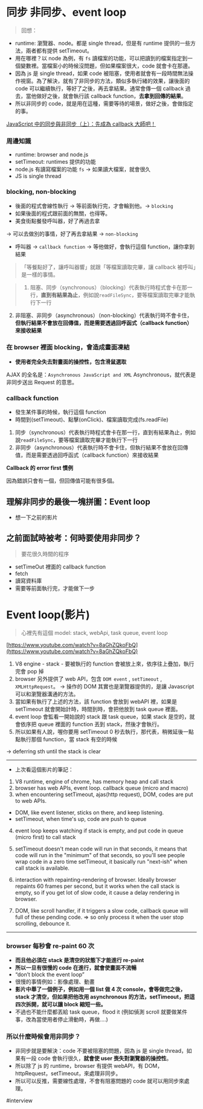 # 同步 非同步、event loop

> 回想：

- runtime: 瀏覽器、node。都是 single thread，但是有 runtime 提供的一些方法，兩者都有提供 setTimeout。
- 用在哪裡？以 node 為例，有 `fs` 讀檔案的功能，可以把讀到的檔案指定到一個變數裡。當檔案小的時候沒問題，但如果檔案很大，code 就會卡在那邊。
- 因為 js 是 single thread，如果 code 被阻塞，使用者就會有一段時間無法操作視窗。為了解決，就有了非同步的方法，類似多執行緒的效果，讓後面的 code 可以繼續執行，等好了之後，再去拿結果。通常會傳一個 callback 過去，當他做好之後，就會執行該 callback function，**去拿到回傳的結果**。
- 所以非同步的 code，就是用在這種，需要等待的場景，做好之後，會做指定的事。

[JavaScript 中的同步與非同步（上）：先成為 callback 大師吧！](https://blog.huli.tw/2019/10/04/javascript-async-sync-and-callback/)

### 周邊知識

- runtime: browser and node.js
- setTimeout: runtimes 提供的功能
- node.js 有讀寫檔案的功能 `fs` → 如果讀大檔案，就會很久
- JS is single thread

### blocking, non-blocking

- 後面的程式會線性執行 → 等前面執行完，才會輪到他。→ `blocking`
- 如果後面的程式跟前面的無關，也得等。
- 美食街點餐發呼叫器，好了再過去拿

→ 可以去做別的事情，好了再去拿結果 → `non-blocking`

- 呼叫器 → `callback function` → 等他做好，會執行這個 function，讓你拿到結果

> 「等餐點好了，讓呼叫器響」就跟「等檔案讀取完畢，讓 callback 被呼叫」是一樣的事情。

> 1. 阻塞、同步（synchronous）（blocking）代表執行時程式會卡在那一行，**直到有結果為止**，例如說`readFileSync`，要等檔案讀取完畢才能執行下一行

2. 非阻塞、非同步（asynchronous）（non-blocking）代表執行時不會卡住，**但執行結果不會放在回傳值，而是需要透過回呼函式（callback function）來接收結果**
   >

### 在 browser 裡面 blocking，會造成畫面凍結

- **使用者完全失去對畫面的操控性，包含滑鼠選取**

AJAX 的全名是：`Asynchronous JavaScript and XML`
Asynchronous，就代表是非同步送出 Request 的意思。

### callback function

- 發生某件事的時候，執行這個 function
- 時間到(setTimeout)、點擊(onClick)、檔案讀取完成(fs.readFile)

1. 同步（synchronous）代表執行時程式會卡在那一行，直到有結果為止，例如說`readFileSync`，要等檔案讀取完畢才能執行下一行
2. 非同步（asynchronous）代表執行時不會卡住，但執行結果不會放在回傳值，而是需要透過回呼函式（callback function）來接收結果

**Callback 的 error first 慣例**

因為錯誤只會有一個，但回傳值可能有很多個。

## **理解非同步的最後一塊拼圖：Event loop**

- 想一下之前的影片

## 之前面試時被考：何時要使用非同步？

> 要花很久時間的程序

- setTimeOut 裡面的 callback function
- fetch
- 讀寫資料庫
- 需要等前面執行完，才能做下一步

# Event loop(影片)

> 心裡先有這個 model: stack, webApi, task queue, event loop

[https://www.youtube.com/watch?v=8aGhZQkoFbQ](https://www.youtube.com/watch?v=8aGhZQkoFbQ)

1. V8 engine - stack - 要被執行的 function 會被放上來，依序往上疊加，執行完會 pop 掉
2. browser 另外提供了 web API，包含 `DOM event` , `setTimeout` , `XMLHttpRequest`。
   → 操作的 DOM 其實也是瀏覽器提供的，是讓 Javascript 可以和瀏覽器溝通的方法。
3. 當如果有執行了上述的方法，該 function 會放到 webAPI 裡，如果是 setTimeout 就會開始計時，時間到時，會把他放到 task queue 裡面。
4. event loop 會監看一開始說的 stack 跟 task queue，如果 stack 是空的，就會依序把 queue 裡面的 function 丟到 stack，然後才會執行。
5. 所以如果有人說，喔你要用 setTimeout 0 秒去執行，那代表，稍微延後一點點執行那個 function，當 stack 有空的時候

→ deferring sth until the stack is clear

---

- 上次看這個影片的筆記：

1. V8 runtime, engine of chrome, has memory heap and call stack
2. browser has web APIs, event loop. callback queue (micro and macro)
3. when encountering setTimeout, ajas(http request), DOM, codes are put to web APIs.

- DOM, like event listener, sticks on there, and keep listening.
- setTimeout, when time's up, code are push to queue

4. event loop keeps watching if stack is empty, and put code in queue (micro first) to call stack

5. setTimeout doesn't mean code will run in that seconds, it means that code will run in the "minimum" of that seconds, so you'll see people wrap code in a zero time setTimeout, it basically run "next-ish" when call stack is available.

6. interaction with repainting-rendering of browser.
   Ideally browser repaints 60 frames per second, but it works when the call stack is empty, so if you get lot of slow code, it cause a delay rendering in browser.

7. DOM, like scroll handler, if it triggers a slow code, callback queue will full of these pending code. ⇒ so only process it when the user stop scrolling, debounce it.

---

### browser 每秒會 re-paint 60 次

- **而且他必須在 stack 是清空的狀態下才能進行 re-paint**
- **所以一旦有很慢的 code 在進行，就會使畫面不流暢**
- “don’t block the event loop”
- 很慢的事情例如：影像處理、動畫
- **影片中舉了一個例子，例如用一個 list 做 4 次 console，會等做完之後，stack 才清空，但如果把他改用 asynchronous 的方法，setTimeout，把這四次拆開，就可以讓 block 縮短一些。**
- 不過也不能什麼都丟給 task queue，flood it (例如偵測 scroll 就要做某件事，改為當使用者停止滑動時，再做….)

### 所以什麼時候會用非同步？

- 非同步就是要解決：code 不要被阻塞的問題，因為 js 是 single thread，如果有一段 code 會執行很久，**就會使 user 喪失對瀏覽器的操控性**。
- 所以除了 js 的 runtime，browser 有提供 webAPI，有 DOM，httpRequest，setTimeout，來處理非同步。
- 所以可以反推，需要線性處理，不會有阻塞問題的 code 就可以用同步來處理。

#interview
